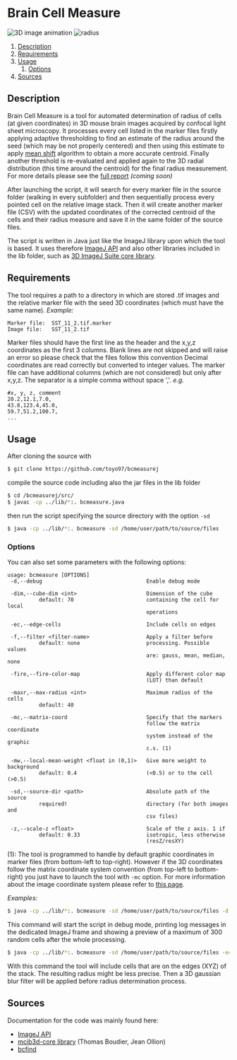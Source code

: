 # Brain Cell Measure

![3D image animation](https://i.imgur.com/bkA2sbJ.gif)
![radius](https://i.imgur.com/leBe7eG.png)

1. [Description](#description)
2. [Requirements](#requirements)
3. [Usage](#usage)
    1. [Options](#options)
4. [Sources](#sources)

## Description
Brain Cell Measure is a tool for automated determination of radius of cells (at given coordinates) in 3D mouse brain images acquired by 
confocal light sheet microscopy.
It processes every cell listed in the marker files firstly applying adaptive thresholding to find an estimate of the radius 
around the seed (which may be not properly centered) and then using this estimate to apply [mean shift](https://en.wikipedia.org/wiki/Mean_shift)
algorithm to obtain a more accurate centroid. Finally another threshold is re-evaluated and applied again to the 3D radial distribution (this time
around the centroid) for the final radius measurement. For more details please see the [full report](#)
_(coming soon)_

After launching the script, it will search for every marker file in the source folder (walking in every subfolder) and then
sequentially process every pointed cell on the relative image stack. Then it will create another marker file (CSV) with the updated coordinates
of the corrected centroid of the cells and their radius measure and save it in the same folder of the source files.

The script is written in Java just like the ImageJ library upon which the tool is based.
It uses therefore [ImageJ API](https://imagej.nih.gov/ij/developer/api/overview-summary.html) and also other libraries included in the lib folder,
such as [3D ImageJ Suite core library](https://imagejdocu.tudor.lu/doku.php?id=plugin:stacks:3d_ij_suite:start).

## Requirements
The tool requires a path to a directory in which are stored .tif images and the relative marker file with the seed 3D coordinates 
(which must have the same name).
_Example:_
```
Marker file:  SST_11_2.tif.marker
Image file:   SST_11_2.tif
```
Marker files should have the first line as the header and the x,y,z coordinates as the first 3 columns. Blank lines are not skipped and will raise an error so please check that the files follow this convention
Decimal coordinates are read correctly but converted to integer values.
The marker file can have additional columns (which are not considered) but only after x,y,z.
The separator is a simple comma without space ','.
_e.g._
```
#x, y, z, comment
20.2,12.1,7.0,
43.8,123.4,45.0,
59.7,51.2,100.7,
...
```

## Usage
After cloning the source with
```bash
$ git clone https://github.com/toyo97/bcmeasurej
```
compile the source code including also the jar files in the lib folder
```bash
$ cd /bcmeasurej/src/
$ javac -cp ../lib/*:. bcmeasure.java
```
then run the script specifying the source directory with the option ```-sd```
```bash
$ java -cp ../lib/*:. bcmeasure -sd /home/user/path/to/source/files
```
### Options
You can also set some parameters with the following options:
```
usage: bcmeasure [OPTIONS]
 -d,--debug                                 Enable debug mode
 
 -dim,--cube-dim <int>                      Dimension of the cube
          default: 70                       containing the cell for local
                                            operations
                                            
 -ec,--edge-cells                           Include cells on edges
 
 -f,--filter <filter-name>                  Apply a filter before
          default: none                     processing. Possible values
                                            are: gauss, mean, median, none
                                            
 -fire,--fire-color-map                     Apply different color map
                                            (LUT) than default
                                            
 -maxr,--max-radius <int>                   Maximum radius of the cells
          default: 40
          
 -mc,--matrix-coord                         Specify that the markers
                                            follow the matrix coordinate
                                            system instead of the graphic
                                            c.s. (1)
                                            
 -mw,--local-mean-weight <float in (0,1)>   Give more weight to background
          default: 0.4                      (<0.5) or to the cell (>0.5)
          
 -sd,--source-dir <path>                    Absolute path of the source
          required!                         directory (for both images and
                                            csv files)
                                            
 -z,--scale-z <float>                       Scale of the z axis. 1 if
          default: 0.33                     isotropic, less otherwise
                                            (resZ/resXY)
```
(1): The tool is programmed to handle by default graphic coordinates in marker files (from bottom-left to top-right). However if the 3D coordinates follow the matrix coordinate system convention (from top-left to bottom-right) you just have to launch the tool with ``-mc`` option. For more information about the image coordinate system please refer to [this page](http://support.wolfram.com/kb/25330).

_Examples:_
```bash
$ java -cp ../lib/*:. bcmeasure -sd /home/user/path/to/source/files -d
```
This command will start the script in debug mode, printing log messages in the dedicated ImageJ frame and showing a preview
of a maximum of 300 random cells after the whole processing. 
```bash
$ java -cp ../lib/*:. bcmeasure -sd /home/user/path/to/source/files -ec -f gauss
```
With this command the tool will include cells that are on the edges (XYZ) of the stack. The resulting radius might be less precise.
Then a 3D gaussian blur filter will be applied before radius determination process.

## Sources
Documentation for the code was mainly found here:

- [ImageJ API](https://imagej.nih.gov/ij/developer/api/)
- [mcib3d-core library](https://github.com/mcib3d/mcib3d-core) (Thomas Boudier, Jean Ollion)
- [bcfind](https://github.com/paolo-f/bcfind)
